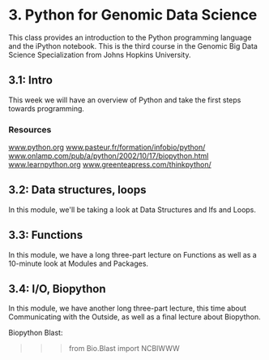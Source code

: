 # 3. Python for Genomic Data Science
This class provides an introduction to the Python programming language and the iPython notebook. This is the third course in the Genomic Big Data Science Specialization from Johns Hopkins University.

## 3.1: Intro
This week we will have an overview of Python and take the first steps towards programming.

### Resources
www.python.org 
www.pasteur.fr/formation/infobio/python/ 
www.onlamp.com/pub/a/python/2002/10/17/biopython.html 
www.learnpython.org 
www.greenteapress.com/thinkpython/ 

## 3.2: Data structures, loops
In this module, we'll be taking a look at Data Structures and Ifs and Loops.

## 3.3: Functions
In this module, we have a long three-part lecture on Functions as well as a 10-minute look at Modules and Packages.

## 3.4: I/O, Biopython
In this module, we have another long three-part lecture, this time about Communicating with the Outside, as well as a final lecture about Biopython.

Biopython
Blast:
>>> from Bio.Blast import NCBIWWW
